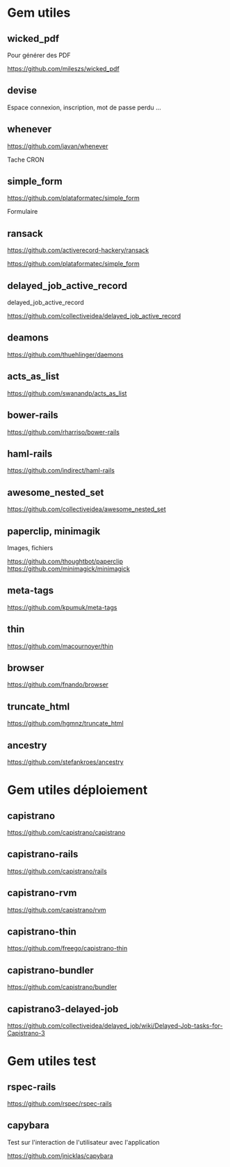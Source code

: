 Gem utiles
==

wicked_pdf
--

Pour générer des PDF

https://github.com/mileszs/wicked_pdf

devise
--

Espace connexion, inscription, mot de passe perdu ...

whenever
--
https://github.com/javan/whenever

Tache CRON

simple_form
--

https://github.com/plataformatec/simple_form

Formulaire

ransack
--

https://github.com/activerecord-hackery/ransack

https://github.com/plataformatec/simple_form

delayed_job_active_record
--

delayed_job_active_record

https://github.com/collectiveidea/delayed_job_active_record

deamons
--

https://github.com/thuehlinger/daemons

acts_as_list
--

https://github.com/swanandp/acts_as_list

bower-rails
--

https://github.com/rharriso/bower-rails

haml-rails
--

https://github.com/indirect/haml-rails

awesome_nested_set
--

https://github.com/collectiveidea/awesome_nested_set

paperclip, minimagik
--

Images, fichiers

https://github.com/thoughtbot/paperclip
https://github.com/minimagick/minimagick

meta-tags
--

https://github.com/kpumuk/meta-tags

thin
--

https://github.com/macournoyer/thin

browser
--

https://github.com/fnando/browser

truncate_html
--

https://github.com/hgmnz/truncate_html

ancestry
--

https://github.com/stefankroes/ancestry


Gem utiles déploiement
==

capistrano
--

https://github.com/capistrano/capistrano

capistrano-rails
--

https://github.com/capistrano/rails

capistrano-rvm
--

https://github.com/capistrano/rvm

capistrano-thin
--

https://github.com/freego/capistrano-thin

capistrano-bundler
--

https://github.com/capistrano/bundler

capistrano3-delayed-job
--

https://github.com/collectiveidea/delayed_job/wiki/Delayed-Job-tasks-for-Capistrano-3

Gem utiles test
==

rspec-rails
--

https://github.com/rspec/rspec-rails

capybara
--

Test sur l'interaction de l'utilisateur avec l'application

https://github.com/jnicklas/capybara





